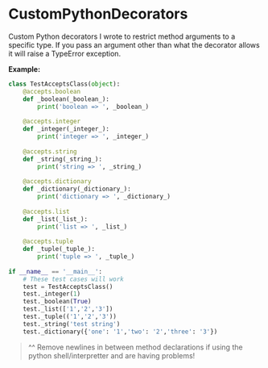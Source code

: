 # CustomPythonDecorators
Custom Python decorators I wrote to restrict method arguments to a specific type. If you pass an argument other than what the decorator allows it will raise a TypeError exception.

**Example:**

```python
class TestAcceptsClass(object):
    @accepts.boolean
    def _boolean(_boolean_):
        print('boolean => ', _boolean_)
        
    @accepts.integer
    def _integer(_integer_):
        print('integer => ', _integer_)
 
    @accepts.string
    def _string(_string_):
        print('string => ', _string_)
 
    @accepts.dictionary
    def _dictionary(_dictionary_):
        print('dictionary => ', _dictionary_)
 
    @accepts.list
    def _list(_list_):
        print('list => ', _list_)
 
    @accepts.tuple
    def _tuple(_tuple_):
        print('tuple => ', _tuple_)
 
if __name__ == '__main__':
    # These test cases will work
    test = TestAcceptsClass()
    test._integer(1)
    test._boolean(True)
    test._list(['1','2','3'])
    test._tuple(('1','2','3'))
    test._string('test string')
    test._dictionary({'one': '1','two': '2','three': '3'})
```

> ^^ Remove newlines in between method declarations if using the python shell/interpretter and are having problems!

